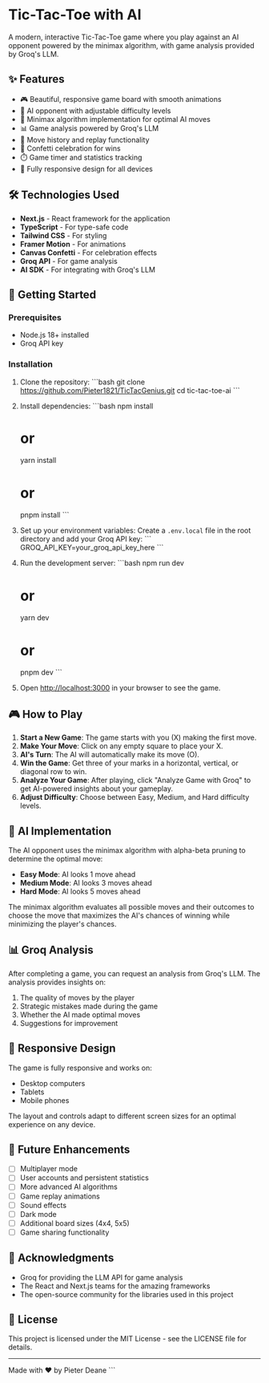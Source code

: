 # Tic-Tac-Toe with AI



A modern, interactive Tic-Tac-Toe game where you play against an AI opponent powered by the minimax algorithm, with game analysis provided by Groq's LLM.

## ✨ Features

- 🎮 Beautiful, responsive game board with smooth animations
- 🤖 AI opponent with adjustable difficulty levels
- 🧠 Minimax algorithm implementation for optimal AI moves
- 📊 Game analysis powered by Groq's LLM
- 🎯 Move history and replay functionality
- 🎉 Confetti celebration for wins
- ⏱️ Game timer and statistics tracking
- 📱 Fully responsive design for all devices

## 🛠️ Technologies Used

- **Next.js** - React framework for the application
- **TypeScript** - For type-safe code
- **Tailwind CSS** - For styling
- **Framer Motion** - For animations
- **Canvas Confetti** - For celebration effects
- **Groq API** - For game analysis
- **AI SDK** - For integrating with Groq's LLM

## 🚀 Getting Started

### Prerequisites

- Node.js 18+ installed
- Groq API key

### Installation

1. Clone the repository:
   \`\`\`bash
   git clone https://github.com/Pieter1821/TicTacGenius.git
   cd tic-tac-toe-ai
   \`\`\`

2. Install dependencies:
   \`\`\`bash
   npm install
   # or
   yarn install
   # or
   pnpm install
   \`\`\`

3. Set up your environment variables:
   Create a `.env.local` file in the root directory and add your Groq API key:
   \`\`\`
   GROQ_API_KEY=your_groq_api_key_here
   \`\`\`

4. Run the development server:
   \`\`\`bash
   npm run dev
   # or
   yarn dev
   # or
   pnpm dev
   \`\`\`

5. Open [http://localhost:3000](http://localhost:3000) in your browser to see the game.

## 🎮 How to Play

1. **Start a New Game**: The game starts with you (X) making the first move.
2. **Make Your Move**: Click on any empty square to place your X.
3. **AI's Turn**: The AI will automatically make its move (O).
4. **Win the Game**: Get three of your marks in a horizontal, vertical, or diagonal row to win.
5. **Analyze Your Game**: After playing, click "Analyze Game with Groq" to get AI-powered insights about your gameplay.
6. **Adjust Difficulty**: Choose between Easy, Medium, and Hard difficulty levels.

## 🧠 AI Implementation

The AI opponent uses the minimax algorithm with alpha-beta pruning to determine the optimal move:

- **Easy Mode**: AI looks 1 move ahead
- **Medium Mode**: AI looks 3 moves ahead
- **Hard Mode**: AI looks 5 moves ahead

The minimax algorithm evaluates all possible moves and their outcomes to choose the move that maximizes the AI's chances of winning while minimizing the player's chances.

## 📊 Groq Analysis

After completing a game, you can request an analysis from Groq's LLM. The analysis provides insights on:

1. The quality of moves by the player
2. Strategic mistakes made during the game
3. Whether the AI made optimal moves
4. Suggestions for improvement

## 📱 Responsive Design

The game is fully responsive and works on:
- Desktop computers
- Tablets
- Mobile phones

The layout and controls adapt to different screen sizes for an optimal experience on any device.

## 🔮 Future Enhancements

- [ ] Multiplayer mode
- [ ] User accounts and persistent statistics
- [ ] More advanced AI algorithms
- [ ] Game replay animations
- [ ] Sound effects
- [ ] Dark mode
- [ ] Additional board sizes (4x4, 5x5)
- [ ] Game sharing functionality

## 🙏 Acknowledgments

- Groq for providing the LLM API for game analysis
- The React and Next.js teams for the amazing frameworks
- The open-source community for the libraries used in this project

## 📄 License

This project is licensed under the MIT License - see the LICENSE file for details.

---

Made with ❤️ by Pieter Deane
\`\`\`
